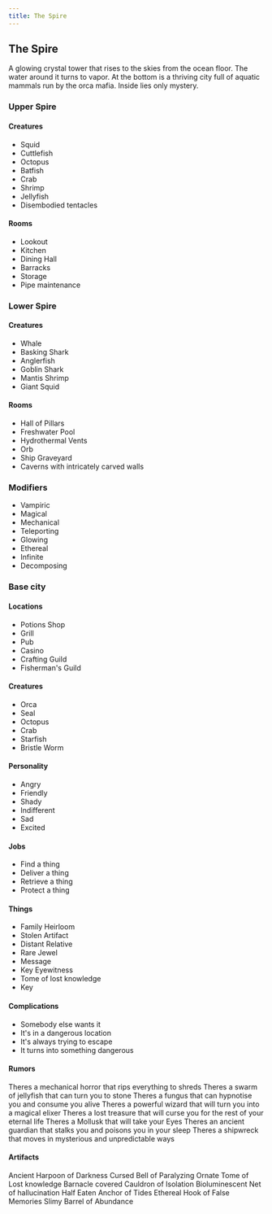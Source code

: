 ```yaml
---
title: The Spire
---
```

## The Spire

A glowing crystal tower that rises to the skies from the ocean floor. The water around it turns to vapor. At the bottom is a thriving city full of aquatic mammals run by the orca mafia. Inside lies only mystery.

### Upper Spire

#### Creatures

- Squid
- Cuttlefish
- Octopus
- Batfish
- Crab
- Shrimp
- Jellyfish
- Disembodied tentacles

#### Rooms

- Lookout
- Kitchen
- Dining Hall
- Barracks
- Storage
- Pipe maintenance

### Lower Spire

#### Creatures

- Whale
- Basking Shark
- Anglerfish
- Goblin Shark
- Mantis Shrimp
- Giant Squid

#### Rooms

- Hall of Pillars
- Freshwater Pool
- Hydrothermal Vents
- Orb
- Ship Graveyard
- Caverns with intricately carved walls

### Modifiers

- Vampiric
- Magical
- Mechanical
- Teleporting
- Glowing
- Ethereal
- Infinite
- Decomposing

### Base city

#### Locations

- Potions Shop
- Grill
- Pub
- Casino
- Crafting Guild
- Fisherman's Guild

#### Creatures

- Orca
- Seal
- Octopus
- Crab
- Starfish
- Bristle Worm

#### Personality

- Angry
- Friendly
- Shady
- Indifferent
- Sad
- Excited

#### Jobs

- Find a thing
- Deliver a thing
- Retrieve a thing
- Protect a thing

#### Things

- Family Heirloom
- Stolen Artifact
- Distant Relative
- Rare Jewel
- Message
- Key Eyewitness
- Tome of lost knowledge
- Key

#### Complications

- Somebody else wants it
- It's in a dangerous location
- It's always trying to escape
- It turns into something dangerous

#### Rumors

Theres a mechanical horror that rips everything to shreds
Theres a swarm of jellyfish that can turn you to stone
Theres a fungus that can hypnotise you and consume you alive
Theres a powerful wizard that will turn you into a magical elixer
Theres a lost treasure that will curse you for the rest of your eternal life
Theres a Mollusk that will take your Eyes
Theres an ancient guardian that stalks you and poisons you in your sleep
Theres a shipwreck that moves in mysterious and unpredictable ways

#### Artifacts

Ancient Harpoon of Darkness
Cursed Bell of Paralyzing
Ornate Tome of Lost knowledge
Barnacle covered Cauldron of Isolation
Bioluminescent Net of hallucination
Half Eaten Anchor of Tides
Ethereal Hook of False Memories
Slimy Barrel of Abundance